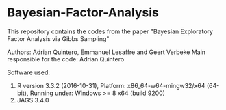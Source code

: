 # Bayesian-Factor-Analysis
This repository contains the codes from the paper "Bayesian Exploratory Factor Analysis via Gibbs Sampling"

Authors: Adrian Quintero, Emmanuel Lesaffre and Geert Verbeke
Main responsible for the code: Adrian Quintero

Software used:
1. R version 3.3.2 (2016-10-31), Platform: x86_64-w64-mingw32/x64 (64-bit), Running under: Windows >= 8 x64 (build 9200)
2. JAGS 3.4.0

